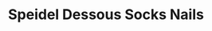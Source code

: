 ---
title: "Speidel Dessous Socks Nails"
url: /moessingen/speidel-dessous-socks-nails/
shop: Kleidung
---